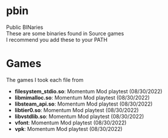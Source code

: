 # pbin
Public BINaries  
These are some binaries found in Source games  
I recommend you add these to your PATH

# Games
The games I took each file from  
  
- **filesystem_stdio.so**: Momentum Mod playtest (08/30/2022)
- **libmimalloc.so**: Momentum Mod playtest (08/30/2022)
- **libsteam_api.so**: Momentum Mod playtest (08/30/2022)
- **libtier0.so**: Momentum Mod playtest (08/30/2022)
- **libvstdlib.so**: Momentum Mod playtest (08/30/2022)
- **vfont**: Momentum Mod playtest (08/30/2022)
- **vpk**: Momentum Mod playtest (08/30/2022)

